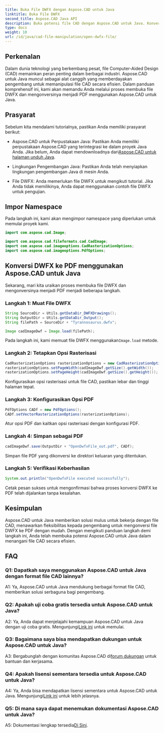 ```yaml
---
title: Buka File DWFX dengan Aspose.CAD untuk Java
linktitle: Buka File DWFX
second_title: Aspose.CAD Java API
description: Buka potensi file CAD dengan Aspose.CAD untuk Java. Konversi DWFX ke PDF dengan lancar.
type: docs
weight: 10
url: /id/java/cad-file-manipulation/open-dwfx-file/
---
```

## Perkenalan

Dalam dunia teknologi yang berkembang pesat, file Computer-Aided Design (CAD) memainkan peran penting dalam berbagai industri. Aspose.CAD untuk Java muncul sebagai alat canggih yang memberdayakan pengembang untuk memanipulasi file CAD secara efisien. Dalam panduan komprehensif ini, kami akan memandu Anda melalui proses membuka file DWFX dan mengonversinya menjadi PDF menggunakan Aspose.CAD untuk Java.

## Prasyarat

Sebelum kita mendalami tutorialnya, pastikan Anda memiliki prasyarat berikut:

-  Aspose.CAD untuk Perpustakaan Java: Pastikan Anda memiliki perpustakaan Aspose.CAD yang terintegrasi ke dalam proyek Java Anda. Jika belum, Anda dapat mendownloadnya dari[Aspose.CAD untuk halaman unduh Java](https://releases.aspose.com/cad/java/).

- Lingkungan Pengembangan Java: Pastikan Anda telah menyiapkan lingkungan pengembangan Java di mesin Anda.

- File DWFX: Anda memerlukan file DWFX untuk mengikuti tutorial. Jika Anda tidak memilikinya, Anda dapat menggunakan contoh file DWFX untuk pengujian.

## Impor Namespace

Pada langkah ini, kami akan mengimpor namespace yang diperlukan untuk memulai proyek kami.

```java
import com.aspose.cad.Image;

import com.aspose.cad.fileformats.cad.CadImage;
import com.aspose.cad.imageoptions.CadRasterizationOptions;
import com.aspose.cad.imageoptions.PdfOptions;
```

## Konversi DWFX ke PDF menggunakan Aspose.CAD untuk Java

Sekarang, mari kita uraikan proses membuka file DWFX dan mengonversinya menjadi PDF menjadi beberapa langkah.

### Langkah 1: Muat File DWFX

```java
String SourceDir = Utils.getDataDir_DWFXDrawings();
String OutputDir = Utils.getDataDir_Output();
String filePath = SourceDir + "Tyrannosaurus.dwfx";

Image cadImageDwf = Image.load(filePath);
```

Pada langkah ini, kami memuat file DWFX menggunakan`Image.load` metode.

### Langkah 2: Tetapkan Opsi Rasterisasi

```java
CadRasterizationOptions rasterizationOptions = new CadRasterizationOptions();
rasterizationOptions.setPageWidth(cadImageDwf.getSize().getWidth());
rasterizationOptions.setPageHeight(cadImageDwf.getSize().getHeight());
```

Konfigurasikan opsi rasterisasi untuk file CAD, pastikan lebar dan tinggi halaman tepat.

### Langkah 3: Konfigurasikan Opsi PDF

```java
PdfOptions CADf = new PdfOptions();
CADf.setVectorRasterizationOptions(rasterizationOptions);
```

Atur opsi PDF dan kaitkan opsi rasterisasi dengan konfigurasi PDF.

### Langkah 4: Simpan sebagai PDF

```java
cadImageDwf.save(OutputDir + "OpenDwfxFile_out.pdf", CADf);
```

Simpan file PDF yang dikonversi ke direktori keluaran yang ditentukan.

### Langkah 5: Verifikasi Keberhasilan

```java
System.out.println("OpenDwfxFile executed successfully");
```

Cetak pesan sukses untuk mengonfirmasi bahwa proses konversi DWFX ke PDF telah dijalankan tanpa kesalahan.

## Kesimpulan

Aspose.CAD untuk Java memberikan solusi mulus untuk bekerja dengan file CAD, menawarkan fleksibilitas kepada pengembang untuk mengonversi file DWFX ke PDF dengan mudah. Dengan mengikuti panduan langkah demi langkah ini, Anda telah membuka potensi Aspose.CAD untuk Java dalam menangani file CAD secara efisien.

## FAQ

### Q1: Dapatkah saya menggunakan Aspose.CAD untuk Java dengan format file CAD lainnya?

A1: Ya, Aspose.CAD untuk Java mendukung berbagai format file CAD, memberikan solusi serbaguna bagi pengembang.

### Q2: Apakah uji coba gratis tersedia untuk Aspose.CAD untuk Java?

A2: Ya, Anda dapat menjelajahi kemampuan Aspose.CAD untuk Java dengan uji coba gratis. Mengunjungi[Link ini](https://releases.aspose.com/) untuk memulai.

### Q3: Bagaimana saya bisa mendapatkan dukungan untuk Aspose.CAD untuk Java?

 A3: Bergabunglah dengan komunitas Aspose.CAD di[forum dukungan](https://forum.aspose.com/c/cad/19) untuk bantuan dan kerjasama.

### Q4: Apakah lisensi sementara tersedia untuk Aspose.CAD untuk Java?

 A4: Ya, Anda bisa mendapatkan lisensi sementara untuk Aspose.CAD untuk Java. Mengunjungi[Link ini](https://purchase.aspose.com/temporary-license/) untuk lebih jelasnya.

### Q5: Di mana saya dapat menemukan dokumentasi Aspose.CAD untuk Java?

 A5: Dokumentasi lengkap tersedia[Di Sini](https://reference.aspose.com/cad/java/).
